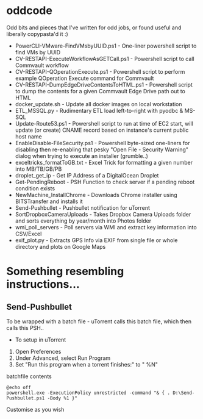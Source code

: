 # oddcode
Odd bits and pieces that I've written for odd jobs, or found useful and liberally copypasta'd it :)

* PowerCLI-VMware-FindVMsbyUUID.ps1 - One-liner powershell script to find VMs by UUID
* CV-RESTAPI-ExecuteWorkflowAsGETCall.ps1 - Powershell script to call Commvault workflow
* CV-RESTAPI-QOperationExecute.ps1 - Powershell script to perform example QOperation Execute command for Commvault
* CV-RESTAPI-DumpEdgeDriveContentsToHTML.ps1 - Powershell script to dump the contents for a given Commvault Edge Drive path out to HTML
* docker_update.sh - Update all docker images on local workstation
* ETL_MSSQL.py - Rudimentary ETL load left-to-right with pyodbc & MS-SQL
* Update-Route53.ps1 - Powershell script to run at time of EC2 start, will update (or create) CNAME record based on instance's current public host name
* EnableDisable-FileSecurity.ps1 - Powershell byte-sized one-liners for disabling then re-enabling that pesky "Open File - Security Warning" dialog when trying to execute an installer (grumble..)
* exceltricks_formatToGB.txt - Excel Trick for formatting a given number into MB/TB/GB/PB
* droplet_get_ip - Get IP Address of a DigitalOcean Droplet
* Get-PendingReboot - PSH Function to check server if a pending reboot condition exists
* NewMachine_InstallChrome - Downloads Chrome installer using BITSTransfer and installs it
* Send-Pushbullet - Pushbullet notification for uTorrent
* SortDropboxCameraUploads - Takes Dropbox Camera Uploads folder and sorts everything by year/month into Photos folder
* wmi_poll_servers - Poll servers via WMI and extract key information into CSV/Excel
* exif_plot.py - Extracts GPS Info via EXIF from single file or whole directory and plots on Google Maps

# Something resembling instructions...

## Send-Pushbullet

To be wrapped with a batch file - uTorrent calls this batch file, which then calls this PSH..
* To setup in uTorrent
1. Open Preferences
2. Under Advanced, select Run Program
3. Set "Run this program when a torrent finishes:" to "<path to batch file> %N"

batchfile contents
```
@echo off
powershell.exe -ExecutionPolicy unrestricted -command "& { . D:\Send-Pushbullet.ps1 -Body %1 }"
```

Customise as you wish
